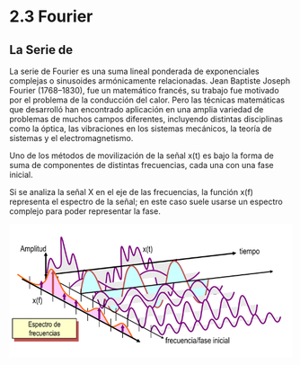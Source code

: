 # 2.3 Fourier

## La Serie de 

La serie de Fourier es una suma lineal ponderada de exponenciales complejas o sinusoides armónicamente relacionadas. Jean Baptiste Joseph Fourier \(1768–1830\), fue un matemático francés, su trabajo fue motivado por el problema de la conducción del calor. Pero las técnicas matemáticas que desarrolló han encontrado aplicación en una amplia variedad de problemas de muchos campos diferentes, incluyendo distintas disciplinas como la óptica, las vibraciones en los sistemas mecánicos, la teoría de sistemas y el electromagnetismo.

Uno de los métodos de movilización de la señal x\(t\) es bajo la forma de suma de componentes de distintas frecuencias, cada una con una fase inicial.

Si se analiza la señal X en el eje de las frecuencias, la función x\(f\) representa el espectro de la señal; en este caso suele usarse un espectro complejo para poder representar la fase.

![](../.gitbook/assets/image%20%2855%29.png)



